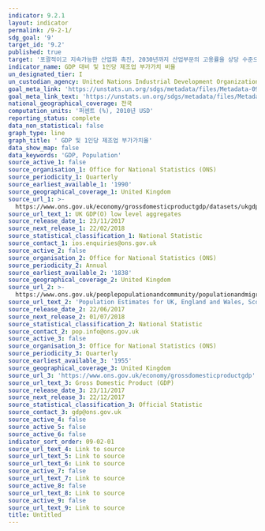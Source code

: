 ```yaml
---
indicator: 9.2.1
layout: indicator
permalink: /9-2-1/
sdg_goal: '9'
target_id: '9.2'
published: true
target: '포괄적이고 지속가능한 산업화 촉진, 2030년까지 산업부문의 고용률을 상당 수준으로 증가(최빈개도국의 경우 2배로 증가)'
indicator_name: GDP 대비 및 1인당 제조업 부가가치 비율
un_designated_tier: I
un_custodian_agency: United Nations Industrial Development Organization (UNIDO)
goal_meta_link: 'https://unstats.un.org/sdgs/metadata/files/Metadata-09-02-01.pdf'
goal_meta_link_text: 'https://unstats.un.org/sdgs/metadata/files/Metadata-09-02-01.pdf'
national_geographical_coverage: 전국
computation_units: '퍼센트 (%), 2010년 USD'
reporting_status: complete
data_non_statistical: false
graph_type: line
graph_title: ' GDP 및 1인당 제조업 부가가치율'
data_show_map: false
data_keywords: 'GDP, Population'
source_active_1: false
source_organisation_1: Office for National Statistics (ONS)
source_periodicity_1: Quarterly
source_earliest_available_1: '1990'
source_geographical_coverage_1: United Kingdom
source_url_1: >-
  https://www.ons.gov.uk/economy/grossdomesticproductgdp/datasets/ukgdpolowlevelaggregates/current
source_url_text_1: UK GDP(O) low level aggregates
source_release_date_1: 23/11/2017
source_next_release_1: 22/02/2018
source_statistical_classification_1: National Statistic
source_contact_1: ios.enquiries@ons.gov.uk
source_active_2: false
source_organisation_2: Office for National Statistics (ONS)
source_periodicity_2: Annual
source_earliest_available_2: '1838'
source_geographical_coverage_2: United Kingdom
source_url_2: >-
  https://www.ons.gov.uk/peoplepopulationandcommunity/populationandmigration/populationestimates/datasets/populationestimatesforukenglandandwalesscotlandandnorthernireland
source_url_text_2: 'Population Estimates for UK, England and Wales, Scotland and Northern Ireland'
source_release_date_2: 22/06/2017
source_next_release_2: 01/07/2018
source_statistical_classification_2: National Statistic
source_contact_2: pop.info@ons.gov.uk
source_active_3: false
source_organisation_3: Office for National Statistics (ONS)
source_periodicity_3: Quarterly
source_earliest_available_3: '1955'
source_geographical_coverage_3: United Kingdom
source_url_3: 'https://www.ons.gov.uk/economy/grossdomesticproductgdp'
source_url_text_3: Gross Domestic Product (GDP)
source_release_date_3: 23/11/2017
source_next_release_3: 22/12/2017
source_statistical_classification_3: Official Statistic
source_contact_3: gdp@ons.gov.uk
source_active_4: false
source_active_5: false
source_active_6: false
indicator_sort_order: 09-02-01
source_url_text_4: Link to source
source_url_text_5: Link to source
source_url_text_6: Link to source
source_active_7: false
source_url_text_7: Link to source
source_active_8: false
source_url_text_8: Link to source
source_active_9: false
source_url_text_9: Link to source
title: Untitled
---
```

